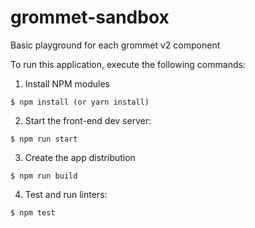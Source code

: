 # grommet-sandbox

Basic playground for each grommet v2 component

To run this application, execute the following commands:

  1. Install NPM modules

  ```
  $ npm install (or yarn install)
  ```

  2. Start the front-end dev server:

  ```
  $ npm run start
  ```

  3. Create the app distribution

  ```
  $ npm run build
  ```

  4. Test and run linters:

  ```
  $ npm test
  ```
